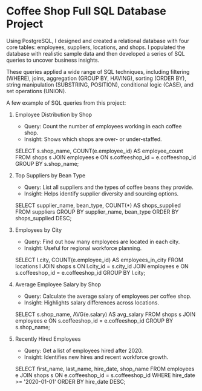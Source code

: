 # Coffee Shop Full SQL Database Project
Using PostgreSQL, I designed and created a relational database with four core tables: employees, suppliers, locations, and shops. I populated the database with realistic sample data and then developed a series of SQL queries to uncover business insights. 

These queries applied a wide range of SQL techniques, including filtering (WHERE), joins, aggregation (GROUP BY, HAVING), sorting (ORDER BY), string manipulation (SUBSTRING, POSITION), conditional logic (CASE), and set operations (UNION).

A few example of SQL queries from this project:
1. Employee Distribution by Shop
   - Query: Count the number of employees working in each coffee shop.
   - Insight: Shows which shops are over- or under-staffed.

   SELECT s.shop_name, COUNT(e.employee_id) AS employee_count
   FROM shops s
   JOIN employees e ON s.coffeeshop_id = e.coffeeshop_id
   GROUP BY s.shop_name;

2. Top Suppliers by Bean Type
   - Query: List all suppliers and the types of coffee beans they provide.
   - Insight: Helps identify supplier diversity and sourcing options.

   SELECT supplier_name, bean_type, COUNT(*) AS shops_supplied
   FROM suppliers
   GROUP BY supplier_name, bean_type
   ORDER BY shops_supplied DESC;

3. Employees by City
   - Query: Find out how many employees are located in each city.
   - Insight: Useful for regional workforce planning.

   SELECT l.city, COUNT(e.employee_id) AS employees_in_city
   FROM locations l
   JOIN shops s ON l.city_id = s.city_id
   JOIN employees e ON s.coffeeshop_id = e.coffeeshop_id
   GROUP BY l.city;

4. Average Employee Salary by Shop
   - Query: Calculate the average salary of employees per coffee shop.
   - Insight: Highlights salary differences across locations.

   SELECT s.shop_name, AVG(e.salary) AS avg_salary
   FROM shops s
   JOIN employees e ON s.coffeeshop_id = e.coffeeshop_id
   GROUP BY s.shop_name;

5. Recently Hired Employees
   - Query: Get a list of employees hired after 2020.
   - Insight: Identifies new hires and recent workforce growth.

   SELECT first_name, last_name, hire_date, shop_name
   FROM employees e
   JOIN shops s ON e.coffeeshop_id = s.coffeeshop_id
   WHERE hire_date >= '2020-01-01'
   ORDER BY hire_date DESC;
